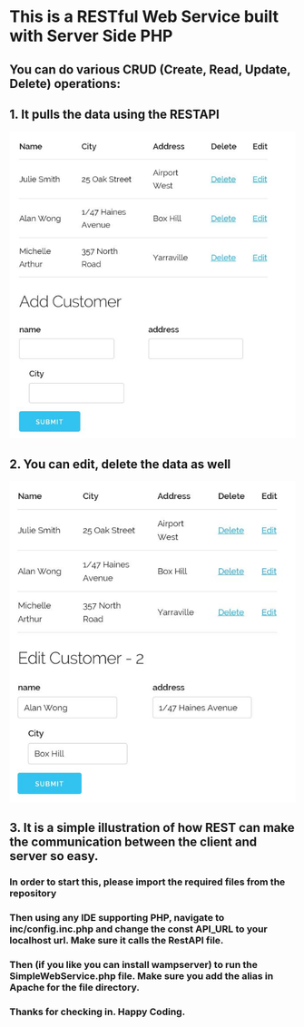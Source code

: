 # This is a RESTful Web Service built with Server Side PHP

## You can do various CRUD (Create, Read, Update, Delete) operations:
## 1. It pulls the data using the RESTAPI
![](images/one.jpg)

## 2. You can edit, delete the data as well
![](images/Two.jpg)

## 3. It is a simple illustration of how REST can make the communication between the client and server so easy.

### In order to start this, please import the required files from the repository
### Then using any IDE supporting PHP, navigate to inc/config.inc.php and change the const API_URL to your localhost url. Make sure it calls the RestAPI file.
### Then (if you like you can install wampserver) to run the SimpleWebService.php file. Make sure you add the alias in Apache for the file directory.

### Thanks for checking in. Happy Coding.
